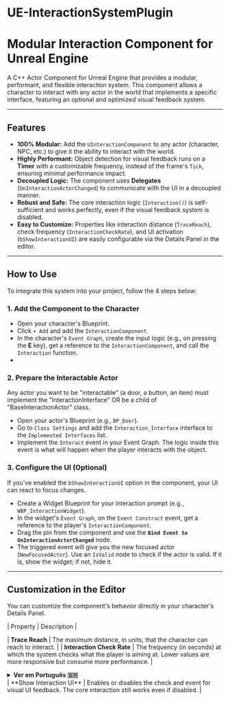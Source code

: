 # UE-InteractionSystemPlugin

# Modular Interaction Component for Unreal Engine

A C++ Actor Component for Unreal Engine that provides a modular, performant, and flexible interaction system. This component allows a character to interact with any actor in the world that implements a specific interface, featuring an optional and optimized visual feedback system.

---

## Features

* **100% Modular:** Add the `UInteractionComponent` to any actor (character, NPC, etc.) to give it the ability to interact with the world.
* **Highly Performant:** Object detection for visual feedback runs on a **Timer** with a customizable frequency, instead of the frame's `Tick`, ensuring minimal performance impact.
* **Decoupled Logic:** The component uses **Delegates** (`OnInteractionActorChanged`) to communicate with the UI in a decoupled manner.
* **Robust and Safe:** The core interaction logic (`Interaction()`) is self-sufficient and works perfectly, even if the visual feedback system is disabled.
* **Easy to Customize:** Properties like interaction distance (`TraceReach`), check frequency (`InteractionCheckRate`), and UI activation (`bShowInteractionUI`) are easily configurable via the Details Panel in the editor.

---

## How to Use

To integrate this system into your project, follow the 4 steps below:

### 1. Add the Component to the Character

* Open your character's Blueprint.
* Click `+ Add` and add the `InteractionComponent`.
* In the character's `Event Graph`, create the input logic (e.g., on pressing the **E** key), get a reference to the `InteractionComponent`, and call the `Interaction` function.
* 
### 2. Prepare the Interactable Actor

Any actor you want to be "interactable" (a door, a button, an item) must implement the "InteractionInterface" OR be a child of "BaseInteractionActor" class.

* Open your actor's Blueprint (e.g., `BP_Door`).
* Go to `Class Settings` and add the `Interaction_Interface` interface to the `Implemented Interfaces` list.
* Implement the `Interact` event in your Event Graph. The logic inside this event is what will happen when the player interacts with the object.

### 3. Configure the UI (Optional)

If you've enabled the `bShowInteractionUI` option in the component, your UI can react to focus changes.
* Create a Widget Blueprint for your interaction prompt (e.g., `WBP_InteractionWidget`).
* In the widget's `Event Graph`, on the `Event Construct` event, get a reference to the player's `InteractionComponent`.
* Drag the pin from the component and use the **`Bind Event to OnInteractionActorChanged`** node.
* The triggered event will give you the new focused actor (`NewFocusedActor`). Use an `IsValid` node to check if the actor is valid. If it is, show the widget; if not, hide it.

---

## Customization in the Editor

You can customize the component's behavior directly in your character's Details Panel.

| Property | Description |

| **Trace Reach** | The maximum distance, in units, that the character can reach to interact. |
| **Interaction Check Rate** | The frequency (in seconds) at which the system checks what the player is aiming at. Lower values are more responsive but consume more performance. |

<details>
<summary><strong>Ver em Português 🇧🇷</strong></summary>

# Componente de Interação Modular para Unreal Engine

Um Componente de Ator (Actor Component) em C++ para a Unreal Engine que fornece um sistema de interação modular, performático e flexível. Este componente permite que um personagem interaja com qualquer ator no mundo que implemente uma interface específica, apresentando um sistema de feedback visual opcional e otimizado.

---

## Funcionalidades

* **100% Modular:** Adicione o `UInteractionComponent` a qualquer ator (personagem, NPC, etc.) para dar a ele a capacidade de interagir com o mundo.
* **Altamente Performático:** A detecção de objetos para o feedback visual roda em um **Timer** com frequência customizável, em vez de usar o `Tick` do frame, garantindo um impacto mínimo na performance.
* **Lógica Desacoplada:** O componente utiliza **Delegates** (`OnInteractionActorChanged`) para se comunicar com a UI de forma desacoplada.
* **Robusto e Seguro:** A lógica principal de interação (`Interaction()`) é autossuficiente e funciona perfeitamente, mesmo que o sistema de feedback visual esteja desativado.
* **Fácil de Customizar:** Propriedades como distância da interação (`TraceReach`), frequência da verificação (`InteractionCheckRate`) e ativação da UI (`bShowInteractionUI`) são facilmente configuráveis através do Details Panel no editor.

---

## Como Usar

Para integrar este sistema ao seu projeto, siga os 3 passos abaixo:

### 1. Adicione o Componente ao Personagem

* Abra o Blueprint do seu personagem.
* Clique em `+ Add` e adicione o `InteractionComponent`.
* No `Event Graph` do personagem, crie a lógica de input (ex: ao pressionar a tecla **E**), pegue uma referência ao `InteractionComponent` e chame a função `Interaction`.

### 2. Prepare o Ator Interagível

Qualquer ator que você queira que seja "interagível" (uma porta, um botão, um item) deve implementar a interface `InteractionInterface` OU ser uma classe child de `BaseInteractionActor`.

* Abra o Blueprint do seu ator (ex: `BP_Door`).
* Vá em `Class Settings` e adicione a interface `Interaction_Interface` à lista de `Implemented Interfaces`.
* Implemente o evento `Interact` no seu Event Graph. A lógica dentro deste evento é o que acontecerá quando o jogador interagir com o objeto.

### 3. Configure a UI (Opcional)

Se você ativou a opção `bShowInteractionUI` no componente, sua UI pode reagir às mudanças de foco.
* Crie um Widget Blueprint para seu aviso de interação (ex: `WBP_InteractionWidget`).
* No `Event Graph` do widget, no evento `Event Construct`, obtenha uma referência ao `InteractionComponent` do jogador.
* Arraste o pino do componente e use o nó **`Bind Event to OnInteractionActorChanged`**.
* O evento disparado lhe dará o novo ator em foco (`NewFocusedActor`). Use um nó `IsValid` para verificar se o ator é válido. Se for, mostre o widget; se não, esconda-o.

---

## Customização no Editor

Você pode customizar o comportamento do componente diretamente no Details Panel do seu personagem.

| Propriedade | Descrição |
| :--- | :--- |
| **Trace Reach** | A distância máxima, em unidades, que o personagem consegue alcançar para interagir. |
| **Interaction Check Rate** | A frequência (em segundos) com que o sistema verifica o que está na mira do jogador. Valores menores são mais responsivos, mas consomem mais performance. |
| **Show Interaction UI** | Ativa ou desativa a verificação e o evento para o feedback visual da UI. A interação principal continua funcionando mesmo se desativado. |

</details>
| **Show Interaction UI** | Enables or disables the check and event for visual UI feedback. The core interaction still works even if disabled. |

